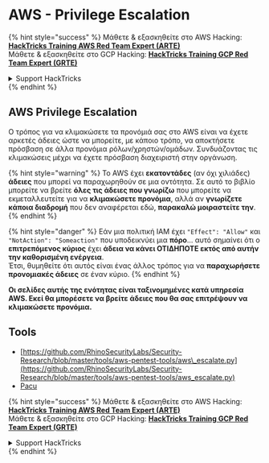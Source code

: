 # AWS - Privilege Escalation

{% hint style="success" %}
Μάθετε & εξασκηθείτε στο AWS Hacking:<img src="../../../.gitbook/assets/image (1) (1) (1) (1).png" alt="" data-size="line">[**HackTricks Training AWS Red Team Expert (ARTE)**](https://training.hacktricks.xyz/courses/arte)<img src="../../../.gitbook/assets/image (1) (1) (1) (1).png" alt="" data-size="line">\
Μάθετε & εξασκηθείτε στο GCP Hacking: <img src="../../../.gitbook/assets/image (2) (1).png" alt="" data-size="line">[**HackTricks Training GCP Red Team Expert (GRTE)**<img src="../../../.gitbook/assets/image (2) (1).png" alt="" data-size="line">](https://training.hacktricks.xyz/courses/grte)

<details>

<summary>Support HackTricks</summary>

* Ελέγξτε τα [**σχέδια συνδρομής**](https://github.com/sponsors/carlospolop)!
* **Εγγραφείτε στην** 💬 [**ομάδα Discord**](https://discord.gg/hRep4RUj7f) ή στην [**ομάδα telegram**](https://t.me/peass) ή **ακολουθήστε** μας στο **Twitter** 🐦 [**@hacktricks\_live**](https://twitter.com/hacktricks_live)**.**
* **Μοιραστείτε κόλπα hacking υποβάλλοντας PRs στα** [**HackTricks**](https://github.com/carlospolop/hacktricks) και [**HackTricks Cloud**](https://github.com/carlospolop/hacktricks-cloud) github repos.

</details>
{% endhint %}

## AWS Privilege Escalation

Ο τρόπος για να κλιμακώσετε τα προνόμιά σας στο AWS είναι να έχετε αρκετές άδειες ώστε να μπορείτε, με κάποιο τρόπο, να αποκτήσετε πρόσβαση σε άλλα προνόμια ρόλων/χρηστών/ομάδων. Συνδυάζοντας τις κλιμακώσεις μέχρι να έχετε πρόσβαση διαχειριστή στην οργάνωση.

{% hint style="warning" %}
Το AWS έχει **εκατοντάδες** (αν όχι χιλιάδες) **άδειες** που μπορεί να παραχωρηθούν σε μια οντότητα. Σε αυτό το βιβλίο μπορείτε να βρείτε **όλες τις άδειες που γνωρίζω** που μπορείτε να εκμεταλλευτείτε για να **κλιμακώσετε προνόμια**, αλλά αν **γνωρίζετε κάποια διαδρομή** που δεν αναφέρεται εδώ, **παρακαλώ μοιραστείτε την**.
{% endhint %}

{% hint style="danger" %}
Εάν μια πολιτική IAM έχει `"Effect": "Allow"` και `"NotAction": "Someaction"` που υποδεικνύει μια **πόρο**... αυτό σημαίνει ότι ο **επιτρεπόμενος κύριος** έχει **άδεια να κάνει ΟΤΙΔΗΠΟΤΕ εκτός από αυτήν την καθορισμένη ενέργεια**.\
Έτσι, θυμηθείτε ότι αυτός είναι ένας άλλος τρόπος για να **παραχωρήσετε προνομιακές άδειες** σε έναν κύριο.
{% endhint %}

**Οι σελίδες αυτής της ενότητας είναι ταξινομημένες κατά υπηρεσία AWS. Εκεί θα μπορέσετε να βρείτε άδειες που θα σας επιτρέψουν να κλιμακώσετε προνόμια.**

## Tools

* [https://github.com/RhinoSecurityLabs/Security-Research/blob/master/tools/aws-pentest-tools/aws\_escalate.py](https://github.com/RhinoSecurityLabs/Security-Research/blob/master/tools/aws-pentest-tools/aws_escalate.py)
* [Pacu](https://github.com/RhinoSecurityLabs/pacu)

{% hint style="success" %}
Μάθετε & εξασκηθείτε στο AWS Hacking:<img src="../../../.gitbook/assets/image (1) (1) (1) (1).png" alt="" data-size="line">[**HackTricks Training AWS Red Team Expert (ARTE)**](https://training.hacktricks.xyz/courses/arte)<img src="../../../.gitbook/assets/image (1) (1) (1) (1).png" alt="" data-size="line">\
Μάθετε & εξασκηθείτε στο GCP Hacking: <img src="../../../.gitbook/assets/image (2) (1).png" alt="" data-size="line">[**HackTricks Training GCP Red Team Expert (GRTE)**<img src="../../../.gitbook/assets/image (2) (1).png" alt="" data-size="line">](https://training.hacktricks.xyz/courses/grte)

<details>

<summary>Support HackTricks</summary>

* Ελέγξτε τα [**σχέδια συνδρομής**](https://github.com/sponsors/carlospolop)!
* **Εγγραφείτε στην** 💬 [**ομάδα Discord**](https://discord.gg/hRep4RUj7f) ή στην [**ομάδα telegram**](https://t.me/peass) ή **ακολουθήστε** μας στο **Twitter** 🐦 [**@hacktricks\_live**](https://twitter.com/hacktricks_live)**.**
* **Μοιραστείτε κόλπα hacking υποβάλλοντας PRs στα** [**HackTricks**](https://github.com/carlospolop/hacktricks) και [**HackTricks Cloud**](https://github.com/carlospolop/hacktricks-cloud) github repos.

</details>
{% endhint %}
